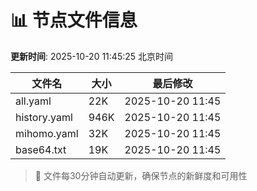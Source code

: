 # 📊 节点文件信息

**更新时间**: 2025-10-20 11:45:25 北京时间

| 文件名 | 大小 | 最后修改 |
|--------|------|----------|
| all.yaml | 22K | 2025-10-20 11:45 |
| history.yaml | 946K | 2025-10-20 11:45 |
| mihomo.yaml | 32K | 2025-10-20 11:45 |
| base64.txt | 19K | 2025-10-20 11:45 |

> 🔄 文件每30分钟自动更新，确保节点的新鲜度和可用性
